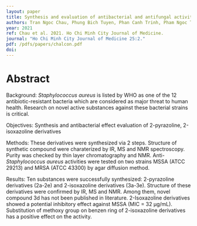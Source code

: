 ```yaml
---
layout: paper
title: Synthesis and evaluation of antibacterial and antifungal activities of some hydrazone derivatives of chalcones
authors: Tran Ngoc Chau, Phung Bich Tuyen, Phan Canh Trinh, Pham Ngoc Thach
year: 2021
ref: Chau et al. 2021. Ho Chi Minh City Journal of Medicine.
journal: "Ho Chi Minh City Journal of Medicine 25:2."
pdf: /pdfs/papers/chalcon.pdf
doi: 
---
```


# Abstract

Background: *Staphylococcus aureus* is listed by WHO as one of the 12 antibiotic-resistant bacteria which are considered as major threat to human health. Research on novel active substances against these bacterial strains is critical.

Objectives: Synthesis and antibacterial effect evaluation of 2-pyrazoline, 2-isoxazoline derivatives

Methods: These derivatives were synthesized via 2 steps. Structure of synthetic compound were charaterized by IR, MS and NMR spectroscopy. Purity was checked by thin layer chromatography and NMR. Anti- *Staphylococcus aureus* activities were tested on two strains MSSA (ATCC 29213) and MRSA (ATCC 43300) by agar diffusion method.

Results: Ten substances were successfully synthesized: 2-pyrazoline derivatives (2a-2e) and 2-isoxazoline derivatives (3a-3e). Structure of these derivatives were confirmed by IR, MS and NMR. Among them, novel compound 3d has not been published in literature. 2-Isoxazoline derivatives showed a potential inhibitory effect against MSSA (MIC = 32 µg/mL). Substitution of methoxy group on benzen ring of 2-isoxazoline derivatives has a positive effect on the activity.
